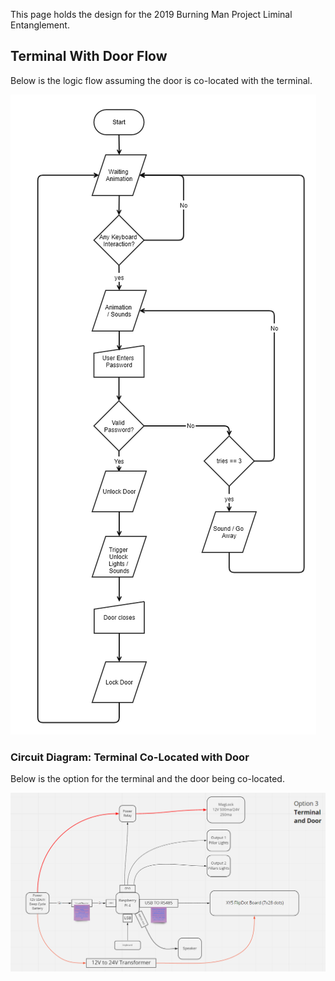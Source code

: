 This page holds the design for the 2019 Burning Man Project Liminal Entanglement.

## Terminal With Door Flow

Below is the logic flow assuming the door is co-located with the terminal.

![flow](diagrams/terminal_flowchart.png)

### Circuit Diagram: Terminal Co-Located with Door

Below is the option for the terminal and the door being co-located. 

![circuit diagram](diagrams/terminal_diagram.PNG)